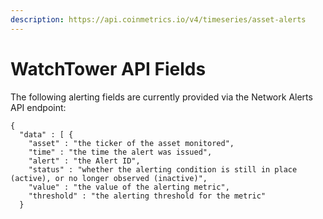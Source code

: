 ```yaml
---
description: https://api.coinmetrics.io/v4/timeseries/asset-alerts
---
```


# WatchTower API Fields

The following alerting fields are currently provided via the Network Alerts API endpoint:

```
{
  "data" : [ {
    "asset" : "the ticker of the asset monitored",
    "time" : "the time the alert was issued",
    "alert" : "the Alert ID",
    "status" : "whether the alerting condition is still in place (active), or no longer observed (inactive)",
    "value" : "the value of the alerting metric",
    "threshold" : "the alerting threshold for the metric"
  }
```
